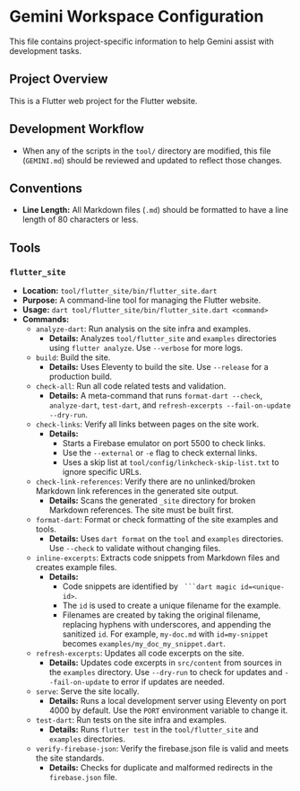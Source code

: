 # Gemini Workspace Configuration

This file contains project-specific information to help Gemini assist with
development tasks.

## Project Overview

This is a Flutter web project for the Flutter website.

## Development Workflow

- When any of the scripts in the `tool/` directory are modified, this file
  (`GEMINI.md`) should be reviewed and updated to reflect those changes.

## Conventions

- **Line Length:** All Markdown files (`.md`) should be formatted to have a
  line length of 80 characters or less.

## Tools

### `flutter_site`

-   **Location:** `tool/flutter_site/bin/flutter_site.dart`
-   **Purpose:** A command-line tool for managing the Flutter website.
-   **Usage:** `dart tool/flutter_site/bin/flutter_site.dart <command>`
-   **Commands:**
    -   `analyze-dart`: Run analysis on the site infra and examples.
        -   **Details:** Analyzes `tool/flutter_site` and `examples`
            directories using `flutter analyze`. Use `--verbose` for more logs.
    -   `build`: Build the site.
        -   **Details:** Uses Eleventy to build the site. Use `--release` for a
            production build.
    -   `check-all`: Run all code related tests and validation.
        -   **Details:** A meta-command that runs `format-dart --check`,
            `analyze-dart`, `test-dart`, and
            `refresh-excerpts --fail-on-update --dry-run`.
    -   `check-links`: Verify all links between pages on the site work.
        -   **Details:**
            -   Starts a Firebase emulator on port 5500 to check links.
            -   Use the `--external` or `-e` flag to check external links.
            -   Uses a skip list at `tool/config/linkcheck-skip-list.txt` to
                ignore specific URLs.
    -   `check-link-references`: Verify there are no unlinked/broken Markdown
        link references in the generated site output.
        -   **Details:** Scans the generated `_site` directory for broken
            Markdown references. The site must be built first.
    -   `format-dart`: Format or check formatting of the site examples and
        tools.
        -   **Details:** Uses `dart format` on the `tool` and `examples`
            directories. Use `--check` to validate without changing files.
    -   `inline-excerpts`: Extracts code snippets from Markdown files and creates
        example files.
        -   **Details:**
            -   Code snippets are identified by ` ```dart magic id=<unique-id>`.
            -   The `id` is used to create a unique filename for the example.
            -   Filenames are created by taking the original filename, replacing
                hyphens with underscores, and appending the sanitized `id`. For
                example, `my-doc.md` with `id=my-snippet` becomes
                `examples/my_doc_my_snippet.dart`.
    -   `refresh-excerpts`: Updates all code excerpts on the site.
        -   **Details:** Updates code excerpts in `src/content` from sources in
            the `examples` directory. Use `--dry-run` to check for updates and
            `--fail-on-update` to error if updates are needed.
    -   `serve`: Serve the site locally.
        -   **Details:** Runs a local development server using Eleventy on port
            4000 by default. Use the `PORT` environment variable to change it.
    -   `test-dart`: Run tests on the site infra and examples.
        -   **Details:** Runs `flutter test` in the `tool/flutter_site` and
            `examples` directories.
    -   `verify-firebase-json`: Verify the firebase.json file is valid and
        meets the site standards.
        -   **Details:** Checks for duplicate and malformed redirects in the
            `firebase.json` file.
